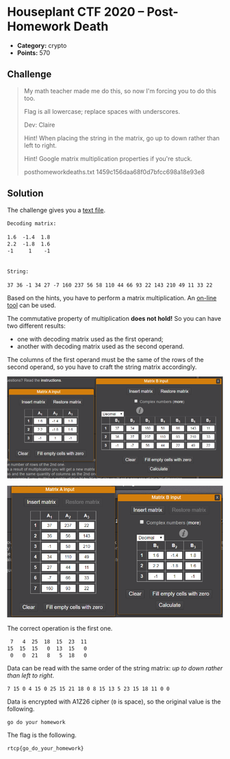 # Houseplant CTF 2020 – Post-Homework Death

* **Category:** crypto
* **Points:** 570

## Challenge

> My math teacher made me do this, so now I'm forcing you to do this too.
> 
> Flag is all lowercase; replace spaces with underscores.
> 
> Dev: Claire
> 
> Hint! When placing the string in the matrix, go up to down rather than left to right.
> 
> Hint! Google matrix multiplication properties if you're stuck.
>
> posthomeworkdeaths.txt 1459c156daa68f0d7bfcc698a18e93e8

## Solution

The challenge gives you a [text file](posthomeworkdeaths.txt).

```
Decoding matrix:

1.6  -1.4  1.8
2.2  -1.8  1.6
-1     1    -1


String:

37 36 -1 34 27 -7 160 237 56 58 110 44 66 93 22 143 210 49 11 33 22
```

Based on the hints, you have to perform a matrix multiplication. An [on-line tool](https://matrix.reshish.com/multiplication.php) can be used.

The commutative property of multiplication **does not hold!** So you can have two different results:
* one with decoding matrix used as the first operand;
* another with decoding matrix used as the second operand.

The columns of the first operand must be the same of the rows of the second operand, so you have to craft the string matrix accordingly.

![mul1.png](mul1.png)

![mul2.png](mul2.png)

The correct operation is the first one.

```
 7   4  25  18  15  23  11
15  15  15   0  13  15   0
 0   0  21   8   5  18   0
```

Data can be read with the same order of the string matrix: *up to down rather than left to right*.

```
7 15 0 4 15 0 25 15 21 18 0 8 15 13 5 23 15 18 11 0 0
```

Data is encrypted with A1Z26 cipher (`0` is space), so the original value is the following.

```
go do your homework
```

The flag is the following.

```
rtcp{go_do_your_homework}
```